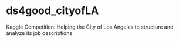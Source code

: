 # ds4good_cityofLA
Kaggle Competition: Helping the City of Los Angeles to structure and analyze its job descriptions
